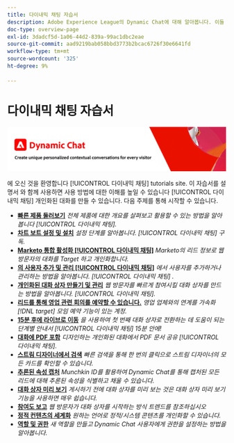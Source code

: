 ```yaml
---
title: 다이내믹 채팅 자습서
description: Adobe Experience League의 Dynamic Chat에 대해 알아봅니다. 이들 튜토리얼과 설명서를 통해 Dynamic Chat를 사용하여 맞춤형 대화를 만드는 방법에 대한 이해를 높이십시오.
doc-type: overview-page
exl-id: 3dadcf5d-1a06-44d2-839a-99ac1dbc2eae
source-git-commit: aad9219bab058bbd3773b2bcac6726f30e6641fd
workflow-type: tm+mt
source-wordcount: '325'
ht-degree: 9%

---
```


# 다이내믹 채팅 자습서

![](assets/dynamic-chat-header.png)

에 오신 것을 환영합니다 [!UICONTROL 다이내믹 채팅]  tutorials site. 이 자습서를 설명서 와 함께 사용하면 사용 방법에 대한 이해를 높일 수 있습니다 [!UICONTROL 다이내믹 채팅]  개인화된 대화를 만들 수 있습니다. 다음 주제를 통해 시작할 수 있습니다.

* **[빠른 제품 둘러보기](product-tour.md)**
   *전체 제품에 대한 개요를 살펴보고 활용할 수 있는 방법을 알아봅니다 [!UICONTROL 다이내믹 채팅].*
* **[차트 보트 설정 및 설치](setup.md)**
   *설정 단계를 알아봅니다. [!UICONTROL 다이내믹 채팅]  구독.*
* **[Marketo 통합 활성화 [!UICONTROL 다이내믹 채팅]](marketo-integration.md)**
   *Marketo의 리드 정보로 웹 방문자의 대화를 Target 하고 개인화합니다.*
* **[의 사용자 추가 및 관리 [!UICONTROL 다이내믹 채팅]](user-management.md)**
   *에서 사용자를 추가하거나 관리하는 방법을 알아봅니다. [!UICONTROL 다이내믹 채팅] .*
* **[개인화된 대화 상자 만들기 및 관리](dialogue-management.md)**
   *웹 방문자를 빠르게 참여시킬 대화 상자를 만드는 방법을 알아봅니다. [!UICONTROL 다이내믹 채팅].*
* **[리드를 통해 영업 관련 회의를 예약할 수 있습니다.](meeting-booking.md)**
   *영업 업체와의 연계를 가속화 [!DNL target] 모임 예약 기능이 있는 계정.*
* **[15분 후에 라이브로 이동](go-live-in-15-minutes.md)**
   *을 사용하여 첫 번째 대화 상자로 전환하는 데 도움이 되는 단계별 안내서 [!UICONTROL 다이내믹 채팅]  15분 안에!*
* **[대화에 PDF 포함](document-cloud-integration.md)**
   *디자인하는 개인화된 대화에서 PDF 문서 공유 [!UICONTROL 다이내믹 채팅].*
* **[스트림 디자이너에서 검색](search-in-stream-designer.md)**
   *빠른 검색을 통해 한 번의 클릭으로 스트림 디자이너의 모든 카드를 확인할 수 있습니다.*
* **[추론된 속성 캡처](capture-inferred-attributes.md)**
   *Munchkin ID를 활용하여 Dynamic Chat를 통해 캡처된 모든 리드에 대해 추론된 속성을 식별하고 채울 수 있습니다.*
* **[대화 상자 미리 보기](dialogue-preview.md)**
   *게시하기 전에 대화 상자를 미리 보는 것은 대화 상자 미리 보기 기능을 사용하면 매우 쉽습니다.*
* **[참여도 보고](engagement-report.md)**
   *웹 방문자가 대화 상자를 시작하는 방식 트렌드를 참조하십시오*
* **[정적 컨텐츠의 세계화](globalization-of-static-content.md)**
   *원하는 언어로 정적/시스템 콘텐츠를 개인화할 수 있습니다.*
* **[역할 및 권한](roles-and-permissions.md)**
   *새 역할을 만들고 Dynamic Chat 사용자에게 권한을 설정하는 방법을 알아봅니다.*
